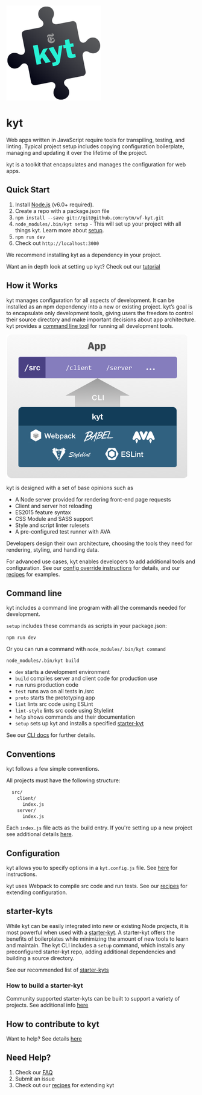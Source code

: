 ![logo](/images/kyt-logo-large.png)

# kyt

Web apps written in JavaScript require tools for transpiling, testing, and linting. Typical project setup includes copying configuration boilerplate, managing and updating it over the lifetime of the project.

kyt is a toolkit that encapsulates and manages the configuration for web apps.

## Quick Start

1. Install [Node.js](https://nodejs.org/) (v6.0+ required).
2. Create a repo with a package.json file
3. `npm install --save git://git@github.com:nytm/wf-kyt.git`
4. `node_modules/.bin/kyt setup` - This will set up your project with all things kyt. Learn more about [setup](/docs/commands.md).
5. `npm run dev`
6. Check out `http://localhost:3000`

We recommend installing kyt as a dependency in your project.

Want an in depth look at setting up kyt? Check out our [tutorial](/docs/tutorial.md)

## How it Works

kyt manages configuration for all aspects of development. It can be installed as an npm dependency into a new or existing project. kyt’s goal is to encapsulate only development tools, giving users the freedom to control their source directory and make important decisions about app architecture. kyt provides a [command line tool](/docs/commands.md) for running all development tools.

![diagram](/images/kyt-diagram.png)

kyt is designed with a set of base opinions such as

* A Node server provided for rendering front-end page requests
* Client and server hot reloading
* ES2015 feature syntax
* CSS Module and SASS support
* Style and script linter rulesets
* A pre-configured test runner with AVA

Developers design their own architecture, choosing the tools they need for rendering, styling, and handling data.

For advanced use cases, kyt enables developers to add additional tools and configuration.
See our [config override instructions](/docs/kytConfig.md#modifyWebpackConfig) for details, and our [recipes](/docs/Recipes.md) for examples.

## Command line

kyt includes a command line program with all the commands needed for development.

`setup` includes these commands as scripts in your package.json:

```
npm run dev
```

Or you can run a command with `node_modules/.bin/kyt command`

```
node_modules/.bin/kyt build
```

* `dev` starts a development environment
* `build` compiles server and client code for production use
* `run` runs production code
* `test` runs ava on all tests in /src
* `proto` starts the prototyping app
* `lint` lints src code using ESLint
* `lint-style` lints src code using Stylelint
* `help` shows commands and their documentation
* `setup` sets up kyt and installs a specified [starter-kyt](/docs/Starterkyts.md)

See our [CLI docs](/docs/commands.md) for further details.

## Conventions

kyt follows a few simple conventions.

All projects must have the following structure:
```
  src/
    client/
      index.js
    server/
      index.js
```
Each `index.js` file acts as the build entry.
If you're setting up a new project see additional details [here](/docs/conventions.md).


## Configuration

kyt allows you to specify options in a `kyt.config.js` file.
See [here](/docs/kytConfig.md) for instructions.

kyt uses Webpack to compile src code and run tests.
See our [recipes](/docs/Recipes.md) for extending configuration.

## starter-kyts

While kyt can be easily integrated into new or existing Node projects, it is most powerful when used with a [starter-kyt](/docs/Starterkyts.md). A starter-kyt offers the benefits of boilerplates while minimizing the amount of new tools to learn and maintain. The kyt CLI includes a `setup` command, which installs any preconfigured starter-kyt repo, adding additional dependencies and building a source directory.

See our recommended list of [starter-kyts](/docs/Starterkyts.md)

### How to build a starter-kyt

Community supported starter-kyts can be built to support a variety of projects.
See additional info [here](/docs/Starterkyts.md)


## How to contribute to kyt

Want to help? See details [here](/CONTRIBUTING.md)


## Need Help?

1. Check our [FAQ](/docs/FAQ.md)
2. Submit an issue
3. Check out our [recipes](/docs/Recipes.md) for extending kyt
